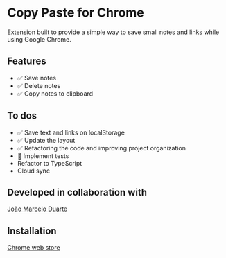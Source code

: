 # Copy Paste for Chrome

Extension built to provide a simple way to save small notes and links while using Google Chrome.

## Features

- ✅ Save notes
- ✅ Delete notes
- ✅ Copy notes to clipboard
  
## To dos

- ✅ Save text and links on localStorage
- ✅ Update the layout
- ✅ Refactoring the code and improving project organization
- 🔨 Implement tests
- Refactor to TypeScript
- Cloud sync

## Developed in collaboration with

[João Marcelo Duarte](https://www.linkedin.com/in/joaomduarte/)

## Installation

[Chrome web store](https://chromewebstore.google.com/detail/save-temporary-informatio/elbglaefjgfnkbjomckmfcagjjgblhhl?hl=en-US&utm_source=ext_sidebar)
